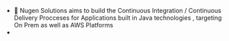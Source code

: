<!---
- 👋 Hi, I’m @nugensol
- 👀 I’m interested in ...
- 🌱 I’m currently learning ...
- 💞️ I’m looking to collaborate on ...
- 📫 How to reach me ...


nugensol/nugensol is a ✨ special ✨ repository because its `README.md` (this file) appears on your GitHub profile.
You can click the Preview link to take a look at your changes.
--->
- 🌱 Nugen Solutions aims to build the Continuous Integration / Continuous Delivery Procceses for Applications built in Java technologies , targeting On Prem as well as AWS Platforms
-  
